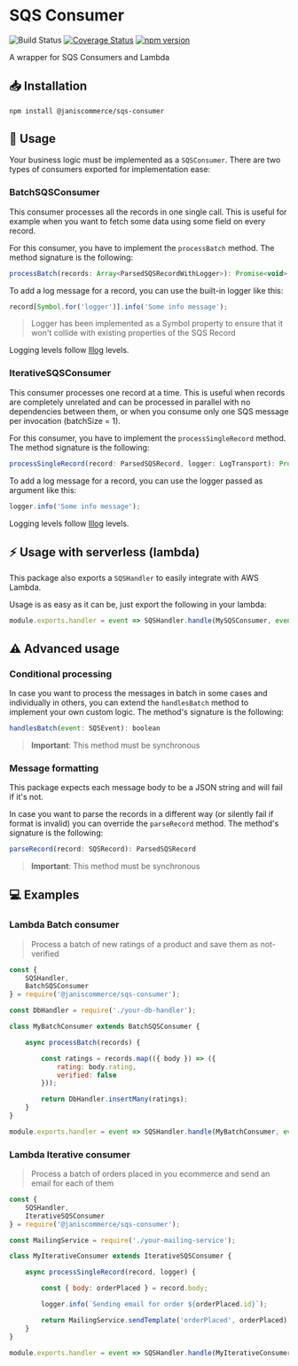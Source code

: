 # SQS Consumer

![Build Status](https://github.com/janis-commerce/sqs-consumer/workflows/Build%20Status/badge.svg)
[![Coverage Status](https://coveralls.io/repos/github/janis-commerce/sqs-consumer/badge.svg?branch=master)](https://coveralls.io/github/janis-commerce/sqs-consumer?branch=master)
[![npm version](https://badge.fury.io/js/%40janiscommerce%2Fsqs-consumer.svg)](https://www.npmjs.com/package/@janiscommerce/sqs-consumer)

A wrapper for SQS Consumers and Lambda

## :inbox_tray: Installation

```sh
npm install @janiscommerce/sqs-consumer
```

## :hammer: Usage

Your business logic must be implemented as a `SQSConsumer`. There are two types of consumers exported for implementation ease:

### BatchSQSConsumer

This consumer processes all the records in one single call. This is useful for example when you want to fetch some data using some field on every record.

For this consumer, you have to implement the `processBatch` method. The method signature is the following:

```js
processBatch(records: Array<ParsedSQSRecordWithLogger>): Promise<void> | void
```

To add a log message for a record, you can use the built-in logger like this:

```js
record[Symbol.for('logger')].info('Some info message');
```

> Logger has been implemented as a Symbol property to ensure that it won't collide with existing properties of the SQS Record

Logging levels follow [lllog](https://www.npmjs.com/package/lllog) levels.

### IterativeSQSConsumer

This consumer processes one record at a time. This is useful when records are completely unrelated and can be processed in parallel with no dependencies between them, or when you consume only one SQS message per invocation (batchSize = 1).

For this consumer, you have to implement the `processSingleRecord` method. The method signature is the following:

```js
processSingleRecord(record: ParsedSQSRecord, logger: LogTransport): Promise<void> | void
```

To add a log message for a record, you can use the logger passed as argument like this:

```js
logger.info('Some info message');
```

Logging levels follow [lllog](https://www.npmjs.com/package/lllog) levels.

## :zap: Usage with serverless (lambda)

This package also exports a `SQSHandler` to easily integrate with AWS Lambda.

Usage is as easy as it can be, just export the following in your lambda:

```js
module.exports.handler = event => SQSHandler.handle(MySQSConsumer, event);
```

## :warning: Advanced usage

### Conditional processing

In case you want to process the messages in batch in some cases and individually in others, you can extend the `handlesBatch` method to implement your own custom logic. The method's signature is the following:

```js
handlesBatch(event: SQSEvent): boolean
```

> **Important**: This method must be synchronous

### Message formatting

This package expects each message body to be a JSON string and will fail if it's not.

In case you want to parse the records in a different way (or silently fail if format is invalid) you can override the `parseRecord` method. The method's signature is the following:

```js
parseRecord(record: SQSRecord): ParsedSQSRecord
```

> **Important**: This method must be synchronous

## :computer: Examples

### Lambda Batch consumer

> Process a batch of new ratings of a product and save them as not-verified

```js
const {
	SQSHandler,
	BatchSQSConsumer
} = require('@janiscommerce/sqs-consumer');

const DbHandler = require('./your-db-handler');

class MyBatchConsumer extends BatchSQSConsumer {

	async processBatch(records) {

		const ratings = records.map(({ body }) => ({
			rating: body.rating,
			verified: false
		}));

		return DbHandler.insertMany(ratings);
	}
}

module.exports.handler = event => SQSHandler.handle(MyBatchConsumer, event);
```

### Lambda Iterative consumer

> Process a batch of orders placed in you ecommerce and send an email for each of them

```js
const {
	SQSHandler,
	IterativeSQSConsumer
} = require('@janiscommerce/sqs-consumer');

const MailingService = require('./your-mailing-service');

class MyIterativeConsumer extends IterativeSQSConsumer {

	async processSingleRecord(record, logger) {

		const { body: orderPlaced } = record.body;

		logger.info(`Sending email for order ${orderPlaced.id}`);

		return MailingService.sendTemplate('orderPlaced', orderPlaced);
	}
}

module.exports.handler = event => SQSHandler.handle(MyIterativeConsumer, event);
```